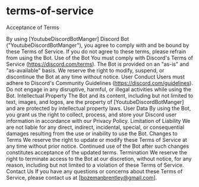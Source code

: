 # terms-of-service
Acceptance of Terms

By using [YoutubeDiscordBotManger] Discord Bot ("YoutubeDiscordBotManger"), you agree to comply with and be bound by these Terms of Service. If you do not agree to these terms, please refrain from using the Bot. Use of the Bot You must comply with Discord's Terms of Service (https://discord.com/terms).  The Bot is provided on an "as-is" and "as-available" basis. We reserve the right to modify, suspend, or discontinue the Bot at any time without notice. User Conduct Users must adhere to Discord's Community Guidelines (https://discord.com/guidelines). Do not engage in any disruptive, harmful, or illegal activities while using the Bot. Intellectual Property The Bot and its content, including but not limited to text, images, and logos, are the property of [YoutubeDiscordBotManger] and are protected by intellectual property laws. User Data By using the Bot, you grant us the right to collect, process, and store your Discord user information in accordance with our Privacy Policy. Limitation of Liability We are not liable for any direct, indirect, incidental, special, or consequential damages resulting from the use or inability to use the Bot. Changes to Terms  We reserve the right to update or modify these Terms of Service at any time without prior notice. Continued use of the Bot after such changes constitutes acceptance of the updated terms. Termination We reserve the right to terminate access to the Bot at our discretion, without notice, for any reason, including but not limited to a violation of these Terms of Service. Contact Us If you have any questions or concerns about these Terms of Service, please contact us at [bozemanbrentley@gmail.com].
